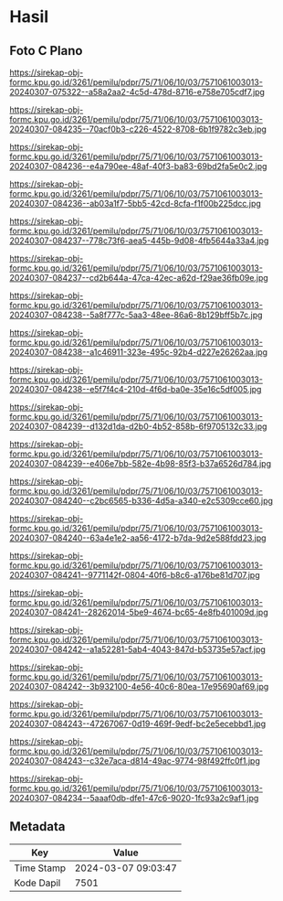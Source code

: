 # Hasil

## Foto C Plano

https://sirekap-obj-formc.kpu.go.id/3261/pemilu/pdpr/75/71/06/10/03/7571061003013-20240307-075322--a58a2aa2-4c5d-478d-8716-e758e705cdf7.jpg

https://sirekap-obj-formc.kpu.go.id/3261/pemilu/pdpr/75/71/06/10/03/7571061003013-20240307-084235--70acf0b3-c226-4522-8708-6b1f9782c3eb.jpg

https://sirekap-obj-formc.kpu.go.id/3261/pemilu/pdpr/75/71/06/10/03/7571061003013-20240307-084236--e4a790ee-48af-40f3-ba83-69bd2fa5e0c2.jpg

https://sirekap-obj-formc.kpu.go.id/3261/pemilu/pdpr/75/71/06/10/03/7571061003013-20240307-084236--ab03a1f7-5bb5-42cd-8cfa-f1f00b225dcc.jpg

https://sirekap-obj-formc.kpu.go.id/3261/pemilu/pdpr/75/71/06/10/03/7571061003013-20240307-084237--778c73f6-aea5-445b-9d08-4fb5644a33a4.jpg

https://sirekap-obj-formc.kpu.go.id/3261/pemilu/pdpr/75/71/06/10/03/7571061003013-20240307-084237--cd2b644a-47ca-42ec-a62d-f29ae36fb09e.jpg

https://sirekap-obj-formc.kpu.go.id/3261/pemilu/pdpr/75/71/06/10/03/7571061003013-20240307-084238--5a8f777c-5aa3-48ee-86a6-8b129bff5b7c.jpg

https://sirekap-obj-formc.kpu.go.id/3261/pemilu/pdpr/75/71/06/10/03/7571061003013-20240307-084238--a1c46911-323e-495c-92b4-d227e26262aa.jpg

https://sirekap-obj-formc.kpu.go.id/3261/pemilu/pdpr/75/71/06/10/03/7571061003013-20240307-084238--e5f7f4c4-210d-4f6d-ba0e-35e16c5df005.jpg

https://sirekap-obj-formc.kpu.go.id/3261/pemilu/pdpr/75/71/06/10/03/7571061003013-20240307-084239--d132d1da-d2b0-4b52-858b-6f9705132c33.jpg

https://sirekap-obj-formc.kpu.go.id/3261/pemilu/pdpr/75/71/06/10/03/7571061003013-20240307-084239--e406e7bb-582e-4b98-85f3-b37a6526d784.jpg

https://sirekap-obj-formc.kpu.go.id/3261/pemilu/pdpr/75/71/06/10/03/7571061003013-20240307-084240--c2bc6565-b336-4d5a-a340-e2c5309cce60.jpg

https://sirekap-obj-formc.kpu.go.id/3261/pemilu/pdpr/75/71/06/10/03/7571061003013-20240307-084240--63a4e1e2-aa56-4172-b7da-9d2e588fdd23.jpg

https://sirekap-obj-formc.kpu.go.id/3261/pemilu/pdpr/75/71/06/10/03/7571061003013-20240307-084241--9771142f-0804-40f6-b8c6-a176be81d707.jpg

https://sirekap-obj-formc.kpu.go.id/3261/pemilu/pdpr/75/71/06/10/03/7571061003013-20240307-084241--28262014-5be9-4674-bc65-4e8fb401009d.jpg

https://sirekap-obj-formc.kpu.go.id/3261/pemilu/pdpr/75/71/06/10/03/7571061003013-20240307-084242--a1a52281-5ab4-4043-847d-b53735e57acf.jpg

https://sirekap-obj-formc.kpu.go.id/3261/pemilu/pdpr/75/71/06/10/03/7571061003013-20240307-084242--3b932100-4e56-40c6-80ea-17e95690af69.jpg

https://sirekap-obj-formc.kpu.go.id/3261/pemilu/pdpr/75/71/06/10/03/7571061003013-20240307-084243--47267067-0d19-469f-9edf-bc2e5ecebbd1.jpg

https://sirekap-obj-formc.kpu.go.id/3261/pemilu/pdpr/75/71/06/10/03/7571061003013-20240307-084243--c32e7aca-d814-49ac-9774-98f492ffc0f1.jpg

https://sirekap-obj-formc.kpu.go.id/3261/pemilu/pdpr/75/71/06/10/03/7571061003013-20240307-084234--5aaaf0db-dfe1-47c6-9020-1fc93a2c9af1.jpg


## Metadata

| Key        | Value               |
| ---------- | ------------------- |
| Time Stamp | 2024-03-07 09:03:47 |
| Kode Dapil | 7501                |



